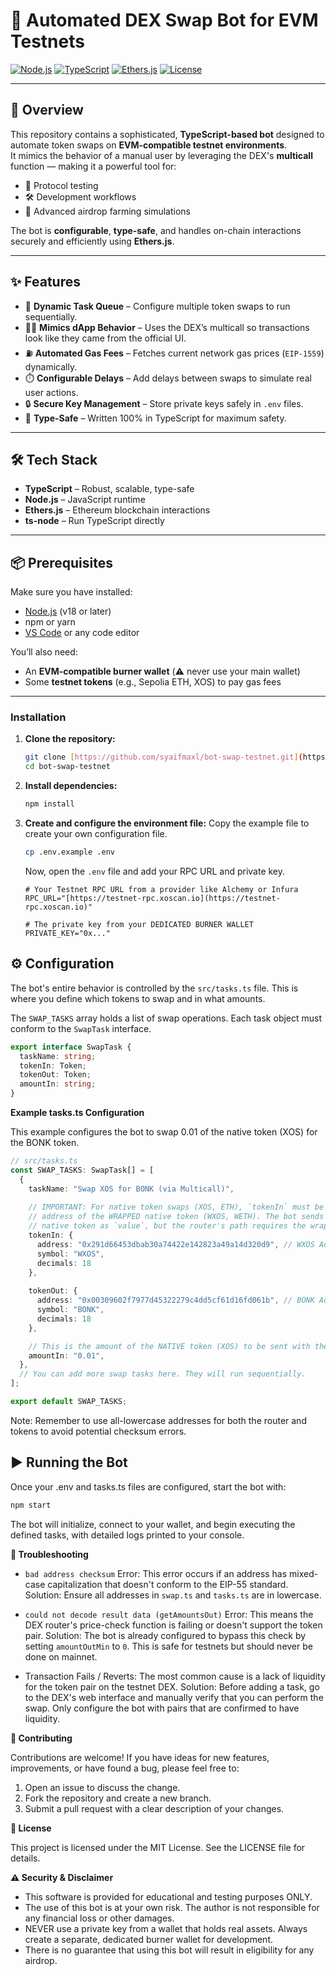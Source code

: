 # 🚀 Automated DEX Swap Bot for EVM Testnets

[![Node.js](https://img.shields.io/badge/Node.js-v18%2B-green?logo=node.js)](https://nodejs.org) 
[![TypeScript](https://img.shields.io/badge/TypeScript-5.x-blue?logo=typescript)](https://www.typescriptlang.org/) 
[![Ethers.js](https://img.shields.io/badge/Ethers.js-6.x-purple?logo=ethereum)](https://docs.ethers.org/) 
[![License](https://img.shields.io/badge/License-MIT-yellow.svg)](LICENSE)

---

## 📖 Overview

This repository contains a sophisticated, **TypeScript-based bot** designed to automate token swaps on **EVM-compatible testnet environments**.  
It mimics the behavior of a manual user by leveraging the DEX's **multicall** function — making it a powerful tool for:

- 🧪 Protocol testing  
- 🛠 Development workflows  
- 🎯 Advanced airdrop farming simulations  

The bot is **configurable**, **type-safe**, and handles on-chain interactions securely and efficiently using **Ethers.js**.

---

## ✨ Features

- 🤖 **Dynamic Task Queue** – Configure multiple token swaps to run sequentially.  
- 🕵️‍♂️ **Mimics dApp Behavior** – Uses the DEX’s multicall so transactions look like they came from the official UI.  
- ⛽ **Automated Gas Fees** – Fetches current network gas prices (`EIP-1559`) dynamically.  
- ⏱️ **Configurable Delays** – Add delays between swaps to simulate real user actions.  
- 🔒 **Secure Key Management** – Store private keys safely in `.env` files.  
- 💪 **Type-Safe** – Written 100% in TypeScript for maximum safety.  

---

## 🛠 Tech Stack

- **TypeScript** – Robust, scalable, type-safe  
- **Node.js** – JavaScript runtime  
- **Ethers.js** – Ethereum blockchain interactions  
- **ts-node** – Run TypeScript directly  

---

## 📦 Prerequisites

Make sure you have installed:

- [Node.js](https://nodejs.org/) (v18 or later)  
- npm or yarn  
- [VS Code](https://code.visualstudio.com/) or any code editor  

You’ll also need:

- An **EVM-compatible burner wallet** (⚠️ never use your main wallet)  
- Some **testnet tokens** (e.g., Sepolia ETH, XOS) to pay gas fees  

---

### Installation

1.  **Clone the repository:**
    ```bash
    git clone [https://github.com/syaifmaxl/bot-swap-testnet.git](https://github.com/syaifmaxl/bot-swap-testnet.git)
    cd bot-swap-testnet
    ```

2.  **Install dependencies:**
    ```bash
    npm install
    ```

3.  **Create and configure the environment file:**
    Copy the example file to create your own configuration file.
    ```bash
    cp .env.example .env
    ```
    Now, open the `.env` file and add your RPC URL and private key.
    ```env
    # Your Testnet RPC URL from a provider like Alchemy or Infura
    RPC_URL="[https://testnet-rpc.xoscan.io](https://testnet-rpc.xoscan.io)"

    # The private key from your DEDICATED BURNER WALLET
    PRIVATE_KEY="0x..."
    ```

## ⚙️ Configuration

The bot's entire behavior is controlled by the `src/tasks.ts` file. This is where you define which tokens to swap and in what amounts.

The `SWAP_TASKS` array holds a list of swap operations. Each task object must conform to the `SwapTask` interface.

```typescript
export interface SwapTask {
  taskName: string;
  tokenIn: Token;
  tokenOut: Token;
  amountIn: string;
}
```
**Example tasks.ts Configuration**

This example configures the bot to swap 0.01 of the native token (XOS) for the BONK token.

```typescript
// src/tasks.ts
const SWAP_TASKS: SwapTask[] = [
  {
    taskName: "Swap XOS for BONK (via Multicall)",
    
    // IMPORTANT: For native token swaps (XOS, ETH), `tokenIn` must be the
    // address of the WRAPPED native token (WXOS, WETH). The bot sends the
    // native token as `value`, but the router's path requires the wrapped address.
    tokenIn: { 
      address: "0x291d66453dbab30a74422e142823a49a14d320d9", // WXOS Address
      symbol: "WXOS", 
      decimals: 18 
    },
    
    tokenOut: { 
      address: "0x00309602f7977d45322279c4dd5cf61d16fd061b", // BONK Address
      symbol: "BONK", 
      decimals: 18 
    },

    // This is the amount of the NATIVE token (XOS) to be sent with the transaction.
    amountIn: "0.01", 
  },
  // You can add more swap tasks here. They will run sequentially.
];

export default SWAP_TASKS;
```
Note: Remember to use all-lowercase addresses for both the router and tokens to avoid potential checksum errors.

## ▶️ Running the Bot

Once your .env and tasks.ts files are configured, start the bot with:

```bash
npm start
```
The bot will initialize, connect to your wallet, and begin executing the defined tasks, with detailed logs printed to your console.

**🤔 Troubleshooting**

- `bad address checksum` Error: This error occurs if an address has mixed-case capitalization that doesn't conform to the EIP-55 standard. Solution: Ensure all addresses in `swap.ts` and `tasks.ts` are in lowercase.

- `could not decode result data (getAmountsOut)` Error: This means the DEX router's price-check function is failing or doesn't support the token pair. Solution: The bot is already configured to bypass this check by setting `amountOutMin` to `0`. This is safe for testnets but should never be done on mainnet.

- Transaction Fails / Reverts: The most common cause is a lack of liquidity for the token pair on the testnet DEX. Solution: Before adding a task, go to the DEX's web interface and manually verify that you can perform the swap. Only configure the bot with pairs that are confirmed to have liquidity.

**🤝 Contributing**

Contributions are welcome! If you have ideas for new features, improvements, or have found a bug, please feel free to:

1. Open an issue to discuss the change.
2. Fork the repository and create a new branch.
3. Submit a pull request with a clear description of your changes.

**📄 License**

This project is licensed under the MIT License. See the LICENSE file for details.

**⚠️ Security & Disclaimer**

- This software is provided for educational and testing purposes ONLY.
- The use of this bot is at your own risk. The author is not responsible for any financial loss or other damages.
- NEVER use a private key from a wallet that holds real assets. Always create a separate, dedicated burner wallet for development.
- There is no guarantee that using this bot will result in eligibility for any airdrop.